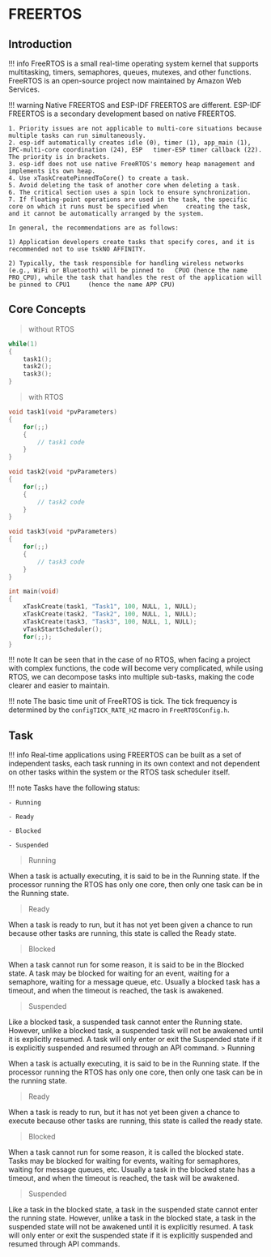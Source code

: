 # FREERTOS

## Introduction

!!! info
    FreeRTOS is a small real-time operating system kernel that supports multitasking, timers, semaphores, queues, mutexes, and other functions. FreeRTOS is an open-source project now maintained by Amazon Web Services.

!!! warning
    Native FREERTOS and ESP-IDF FREERTOS are different. ESP-IDF FREERTOS is a secondary development based on native     FREERTOS.
    
    1. Priority issues are not applicable to multi-core situations because multiple tasks can run simultaneously.
    2. esp-idf automatically creates idle (0), timer (1), app_main (1), IPC-multi-core coordination (24), ESP   timer-ESP timer callback (22). The priority is in brackets.
    3. esp-idf does not use native FreeRTOS's memory heap management and implements its own heap.
    4. Use xTaskCreatePinnedToCore() to create a task.
    5. Avoid deleting the task of another core when deleting a task.
    6. The critical section uses a spin lock to ensure synchronization.
    7. If floating-point operations are used in the task, the specific core on which it runs must be specified when     creating the task, and it cannot be automatically arranged by the system.
    
    In general, the recommendations are as follows:
    
    1) Application developers create tasks that specify cores, and it is recommended not to use tskNO AFFINITY.
    
    2) Typically, the task responsible for handling wireless networks (e.g., WiFi or Bluetooth) will be pinned to   CPUO (hence the name PRO_CPU), while the task that handles the rest of the application will be pinned to CPU1     (hence the name APP CPU)

## Core Concepts

> without RTOS

```c
while(1)
{
    task1();
    task2();
    task3();
}
```

> with RTOS

```c
void task1(void *pvParameters)
{
    for(;;)
    {
        // task1 code
    }
}

void task2(void *pvParameters)
{
    for(;;)
    {
        // task2 code
    }
}

void task3(void *pvParameters)
{
    for(;;)
    {
        // task3 code
    }
}

int main(void)
{
    xTaskCreate(task1, "Task1", 100, NULL, 1, NULL);
    xTaskCreate(task2, "Task2", 100, NULL, 1, NULL);
    xTaskCreate(task3, "Task3", 100, NULL, 1, NULL);
    vTaskStartScheduler();
    for(;;);
}
```

!!! note
    It can be seen that in the case of no RTOS, when facing a project with complex functions, the code will become very complicated, while using RTOS, we can decompose tasks into multiple sub-tasks, making the code clearer and easier to maintain.

!!! note
    The basic time unit of FreeRTOS is tick. The tick frequency is determined by the `configTICK_RATE_HZ` macro in `FreeRTOSConfig.h`.

## Task

!!! info
    Real-time applications using FREERTOS can be built as a set of independent tasks, each task running in its own context and not dependent on other tasks within the system or the RTOS task scheduler itself.

!!! note
    Tasks have the following status:

    - Running

    - Ready

    - Blocked

    - Suspended

> Running

When a task is actually executing, it is said to be in the Running state. If the processor running the RTOS has only one core, then only one task can be in the Running state.

> Ready

When a task is ready to run, but it has not yet been given a chance to run because other tasks are running, this state is called the Ready state.

> Blocked

When a task cannot run for some reason, it is said to be in the Blocked state. A task may be blocked for waiting for an event, waiting for a semaphore, waiting for a message queue, etc. Usually a blocked task has a timeout, and when the timeout is reached, the task is awakened.

> Suspended

Like a blocked task, a suspended task cannot enter the Running state. However, unlike a blocked task, a suspended task will not be awakened until it is explicitly resumed. A task will only enter or exit the Suspended state if it is explicitly suspended and resumed through an API command. > Running

When a task is actually executing, it is said to be in the Running state. If the processor running the RTOS has only one core, then only one task can be in the running state.

> Ready

When a task is ready to run, but it has not yet been given a chance to execute because other tasks are running, this state is called the ready state.

> Blocked

When a task cannot run for some reason, it is called the blocked state. Tasks may be blocked for waiting for events, waiting for semaphores, waiting for message queues, etc. Usually a task in the blocked state has a timeout, and when the timeout is reached, the task will be awakened.

> Suspended

Like a task in the blocked state, a task in the suspended state cannot enter the running state. However, unlike a task in the blocked state, a task in the suspended state will not be awakened until it is explicitly resumed. A task will only enter or exit the suspended state if it is explicitly suspended and resumed through API commands.